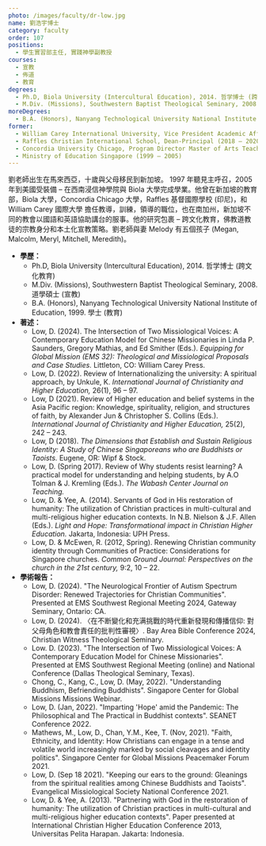 ```yaml
---
photo: /images/faculty/dr-low.jpg
name: 劉浩宇博士
category: faculty
order: 107
positions:
  - 學生實習部主任, 實踐神學副教授
courses:
  - 宣教
  - 佈道
  - 教育
degrees:
  - Ph.D, Biola University (Intercultural Education), 2014. 哲学博士 (跨文化教育)
  - M.Div. (Missions), Southwestern Baptist Theological Seminary, 2008. 道學碩士 (宣教)
moreDegrees:
  - B.A. (Honors), Nanyang Technological University National Institute of Education, 1999. 學士 (教育)
former:
  - William Carey International University, Vice President Academic Affairs (2020 – 2022)
  - Raffles Christian International School, Dean-Principal (2018 – 2020)
  - Concordia University Chicago, Program Director Master of Arts Teaching (2015 – 2018)
  - Ministry of Education Singapore (1999 – 2005)
---
```


劉老師出生在馬來西亞，十歲與父母移民到新加坡。 1997 年聽見主呼召，2005 年到美國受裝備 – 在西南浸信神學院與 Biola 大學完成學業。他曾在新加坡的教育部，Biola 大學，Concordia Chicago 大學，Raffles 基督國際學校 (印尼)，和 William Carey 國際大學 擔任教導，訓練，領導的職位，也在南加州，新加坡不同的教會以國語和英語協助講台的服事。他的研究包裹 – 跨文化教育，佛教道教徒的宗教身分和本土化宣教策略。劉老師與妻 Melody 有五個孩子 (Megan, Malcolm, Meryl, Mitchell, Meredith)。

- **學歷：**
  - Ph.D, Biola University (Intercultural Education), 2014. 哲学博士 (跨文化教育)
  - M.Div. (Missions), Southwestern Baptist Theological Seminary, 2008. 道學碩士 (宣教)
  - B.A. (Honors), Nanyang Technological University National Institute of Education, 1999. 學士 (教育)
- **著述：**
  - Low, D. (2024). The Intersection of Two Missiological Voices: A Contemporary Education Model for Chinese Missionaries in Linda P. Saunders, Gregory Mathias, and Ed Smither (Eds.). _Equipping for Global Mission (EMS 32): Theological and Missiological Proposals and Case Studies._ Littleton, CO: William Carey Press.
  - Low, D. (2022). Review of Internationalizing the university: A spiritual approach, by Unkule, K. _International Journal of Christianity and Higher Education,_ 26(1), 96 – 97.
  - Low, D (2021). Review of Higher education and belief systems in the Asia Pacific region: Knowledge, spirituality, religion, and structures of faith, by Alexander Jun & Christopher S. Collins (Eds.). _International Journal of Christianity and Higher Education,_ 25(2), 242 – 243.
  - Low, D (2018). _The Dimensions that Establish and Sustain Religious Identity: A Study of Chinese Singaporeans who are Buddhists or Taoists._ Eugene, OR: Wipf & Stock.
  - Low, D. (Spring 2017). Review of Why students resist learning? A practical model for understanding and helping students, by A.O Tolman & J. Kremling (Eds.). _The Wabash Center Journal on Teaching._
  - Low, D. & Yee, A. (2014). Servants of God in His restoration of humanity: The utilization of Christian practices in multi-cultural and multi-religious higher education contexts. In N.B. Nielson & J.F. Allen (Eds.). _Light and Hope: Transformational impact in Christian Higher Education._ Jakarta, Indonesia: UPH Press.
  - Low, D. & McEwen, R. (2012, Spring). Renewing Christian community identity through Communities of Practice: Considerations for Singapore churches. _Common Ground Journal: Perspectives on the church in the 21st century,_ 9:2, 10 – 22.
- **學術報告：**
  - Low, D. (2024). "The Neurological Frontier of Autism Spectrum Disorder: Renewed Trajectories for Christian Communities". Presented at EMS Southwest Regional Meeting 2024, Gateway Seminary, Ontario: CA.
  - Low, D. (2024). 〈在不断變化和充满挑戰的時代重新發現和傳播信仰: 對父母角色和教會責任的批判性審視〉. Bay Area Bible Conference 2024, Christian Witness Theological Seminary. 
  - Low. D. (2023). "The Intersection of Two Missiological Voices: A Contemporary Education Model for Chinese Missionaries". Presented at EMS Southwest Regional Meeting (online) and National Conference (Dallas Theological Seminary, Texas).
  - Chong, C., Kang, C., Low, D. (May, 2022). "Understanding Buddhism, Befriending Buddhists". Singapore Center for Global Missions Missions Webinar.
  - Low, D. (Jan, 2022). "Imparting 'Hope' amid the Pandemic: The Philosophical and The Practical in Buddhist contexts". SEANET Conference 2022.
  - Mathews, M., Low, D., Chan, Y.M., Kee, T. (Nov, 2021). "Faith, Ethnicity, and Identity: How Christians can engage in a tense and volatile world increasingly marked by social cleavages and identity politics". Singapore Center for Global Missions Peacemaker Forum 2021.
  - Low, D. (Sep 18 2021). "Keeping our ears to the ground: Gleanings from the spiritual realities among Chinese Buddhists and Taoists". Evangelical Missiological Society National Conference 2021.
  - Low, D. & Yee, A. (2013). "Partnering with God in the restoration of humanity: The utilization of Christian practices in multi-cultural and multi-religious higher education contexts". Paper presented at International Christian Higher Education Conference 2013, Universitas Pelita Harapan. Jakarta: Indonesia.
